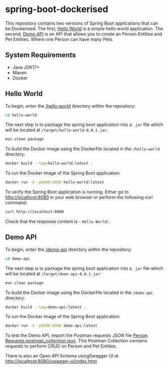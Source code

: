 # spring-boot-dockerised

This repository contains two versions of Spring Boot applications that can be Dockerised. The first, [Hello World](#hello-world) is a simple hello world application. The second, [Demo API](#demo-api) is an API that allows you to create an Person Entities and Pet Entities. Where one Person can have many Pets.

## System Requirements

- Java JDK17+
- Maven
- Docker

## Hello World

To begin, enter the [/hello-world](/hello-world) directory within the repository:

```bash
cd hello-world
```

The next step is to package the spring boot application into a `.jar` file which will be located at `/target/hello-world-0.0.1.jar`:

```bash
mvn clean package
```

To build the Docker image using the Dockerfile located in the `/hello-world` directory:


```bash
docker build --tag=hello-world:latest .
```

To run the Docker image of the Spring Boot application:


```bash
docker run -d -p8080:8080 hello-world:latest
```

To verify the Spring Boot application is running. Either go to [http://localhost:8080](http://localhost:8080) in your web browser or perform the following curl command:

```bash
curl http://localhost:8080
```
Check that the response content is - `Hello World!`.

## Demo API

To begin, enter the [/demo-api](/demo-api) directory within the repository:

```bash
cd demo-api
```

The next step is to package the spring boot application into a `.jar` file which will be located at `/target/demo-api-0.0.1.jar`:

```bash
mvn clean package
```

To build the Docker image using the Dockerfile located in the `/demo-api` directory:


```bash
docker build --tag=demo-api:latest .
```

To run the Docker image of the Spring Boot application:


```bash
docker run -d -p8080:8080 demo-api:latest
```

To test the Demo API, import the Postman requests JSON file [Person Requests.postman_collection.json](/demo-api/Demo%20API%20Requests.postman_collection.json). This Postman Collection contains requests to perform CRUD on Person and Pet Entities.  

There is also an Open API Schema usingSwagger UI at [http://localhost:8080/swagger-ui/index.html](http://localhost:8080/swagger-ui/index.html)
